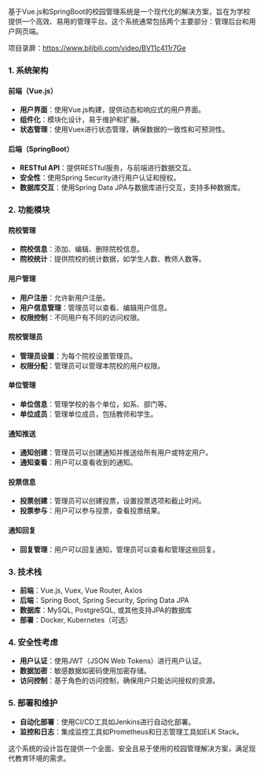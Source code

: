 ﻿基于Vue.js和SpringBoot的校园管理系统是一个现代化的解决方案，旨在为学校提供一个高效、易用的管理平台。这个系统通常包括两个主要部分：管理后台和用户网页端。

项目录屏：https://www.bilibili.com/video/BV11c411r7Ge

### 1. 系统架构

#### 前端（Vue.js）

- **用户界面**：使用Vue.js构建，提供动态和响应式的用户界面。
- **组件化**：模块化设计，易于维护和扩展。
- **状态管理**：使用Vuex进行状态管理，确保数据的一致性和可预测性。

#### 后端（SpringBoot）

- **RESTful API**：提供RESTful服务，与前端进行数据交互。
- **安全性**：使用Spring Security进行用户认证和授权。
- **数据库交互**：使用Spring Data JPA与数据库进行交互，支持多种数据库。

### 2. 功能模块

#### 院校管理

- **院校信息**：添加、编辑、删除院校信息。
- **院校统计**：提供院校的统计数据，如学生人数、教师人数等。

#### 用户管理

- **用户注册**：允许新用户注册。
- **用户信息管理**：管理员可以查看、编辑用户信息。
- **权限控制**：不同用户有不同的访问权限。

#### 院校管理员

- **管理员设置**：为每个院校设置管理员。
- **权限分配**：管理员可以管理本院校的用户权限。

#### 单位管理

- **单位信息**：管理学校的各个单位，如系、部门等。
- **单位成员**：管理单位成员，包括教师和学生。

#### 通知推送

- **通知创建**：管理员可以创建通知并推送给所有用户或特定用户。
- **通知查看**：用户可以查看收到的通知。

#### 投票信息

- **投票创建**：管理员可以创建投票，设置投票选项和截止时间。
- **投票参与**：用户可以参与投票，查看投票结果。

#### 通知回复

- **回复管理**：用户可以回复通知，管理员可以查看和管理这些回复。

### 3. 技术栈

- **前端**：Vue.js, Vuex, Vue Router, Axios
- **后端**：Spring Boot, Spring Security, Spring Data JPA
- **数据库**：MySQL, PostgreSQL, 或其他支持JPA的数据库
- **部署**：Docker, Kubernetes（可选）

### 4. 安全性考虑

- **用户认证**：使用JWT（JSON Web Tokens）进行用户认证。
- **数据加密**：敏感数据如密码使用加密存储。
- **访问控制**：基于角色的访问控制，确保用户只能访问授权的资源。

### 5. 部署和维护

- **自动化部署**：使用CI/CD工具如Jenkins进行自动化部署。
- **监控和日志**：集成监控工具如Prometheus和日志管理工具如ELK Stack。

这个系统的设计旨在提供一个全面、安全且易于使用的校园管理解决方案，满足现代教育环境的需求。